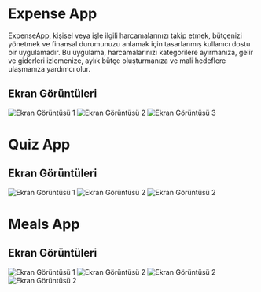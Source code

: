 # Expense App

ExpenseApp, kişisel veya işle ilgili harcamalarınızı takip etmek,
bütçenizi yönetmek ve finansal durumunuzu anlamak için tasarlanmış kullanıcı dostu bir uygulamadır. 
Bu uygulama, harcamalarınızı kategorilere ayırmanıza, gelir ve giderleri izlemenize, aylık bütçe oluşturmanıza ve mali hedeflere ulaşmanıza yardımcı olur.

## Ekran Görüntüleri

![Ekran Görüntüsü 1](https://github.com/ozcann159/Tobeto-Flutter-1a-Projects/blob/master/expenseapp/Ekran%20g%C3%B6r%C3%BCnt%C3%BCs%C3%BC%202024-02-06%20002028.png?raw=true)
![Ekran Görüntüsü 2](https://github.com/ozcann159/Tobeto-Flutter-1a-Projects/blob/master/expenseapp/Ekran%20g%C3%B6r%C3%BCnt%C3%BCs%C3%BC%202024-02-06%20002006.png?raw=true)
![Ekran Görüntüsü 3](https://github.com/ozcann159/Tobeto-Flutter-1a-Projects/blob/master/expenseapp/Ekran%20g%C3%B6r%C3%BCnt%C3%BCs%C3%BC%202024-02-06%20001952.png?raw=true)


# Quiz App

## Ekran Görüntüleri

![Ekran Görüntüsü 1](https://github.com/ozcann159/Tobeto-Flutter-1a-Projects/blob/master/expenseapp/Ekran%20g%C3%B6r%C3%BCnt%C3%BCs%C3%BC%202024-02-20%20173233.png)
![Ekran Görüntüsü 2](https://github.com/ozcann159/Tobeto-Flutter-1a-Projects/blob/master/expenseapp/Ekran%20g%C3%B6r%C3%BCnt%C3%BCs%C3%BC%202024-02-20%20173307.png)
![Ekran Görüntüsü 2](https://github.com/ozcann159/Tobeto-Flutter-1a-Projects/blob/master/expenseapp/Ekran%20g%C3%B6r%C3%BCnt%C3%BCs%C3%BC%202024-02-20%20173332.png)

# Meals App

## Ekran Görüntüleri

![Ekran Görüntüsü 1](https://github.com/ozcann159/Tobeto-Flutter-1a-Projects/blob/master/mealsapp/Ekran%20g%C3%B6r%C3%BCnt%C3%BCs%C3%BC%202024-02-24%20171050.png?raw=true)
![Ekran Görüntüsü 2](https://github.com/ozcann159/Tobeto-Flutter-1a-Projects/blob/master/mealsapp/Ekran%20g%C3%B6r%C3%BCnt%C3%BCs%C3%BC%202024-02-24%20171119.png?raw=true)
![Ekran Görüntüsü 2](https://github.com/ozcann159/Tobeto-Flutter-1a-Projects/blob/master/mealsapp/Ekran%20g%C3%B6r%C3%BCnt%C3%BCs%C3%BC%202024-02-24%20171128.png?raw=true)
![Ekran Görüntüsü 2](https://github.com/ozcann159/Tobeto-Flutter-1a-Projects/blob/master/mealsapp/Ekran%20g%C3%B6r%C3%BCnt%C3%BCs%C3%BC%202024-02-24%20171138.png)

